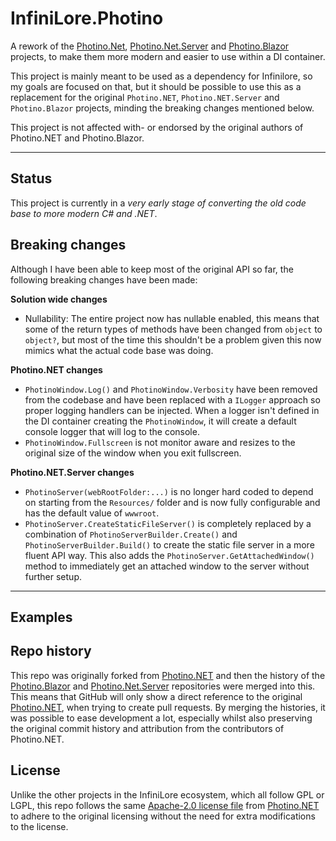 # InfiniLore.Photino

A rework of the [Photino.Net](https://github.com/tryphotino/photino.NET), [Photino.Net.Server](https://github.com/tryphotino/photino.NET.Server) and [Photino.Blazor](https://github.com/tryphotino/photino.Blazor) projects, to make them more modern and easier to use within a DI container.

This project is mainly meant to be used as a dependency for Infinilore, so my goals are focused on that, but it should be possible to use this as a replacement for the original `Photino.NET`, `Photino.NET.Server` and `Photino.Blazor` projects, minding the breaking changes mentioned below.


This project is not affected with- or endorsed by the original authors of Photino.NET and Photino.Blazor.

---

## Status

This project is currently in a *very early stage of converting the old code base to more modern C# and .NET*.

## Breaking changes

Although I have been able to keep most of the original API so far, the following breaking changes have been made:

**Solution wide changes**
- Nullability: The entire project now has nullable enabled, this means that some of the return types of methods have been changed from `object` to `object?`, but most of the time this shouldn't be a problem given this now mimics what the actual code base was doing.

**Photino.NET changes**
- `PhotinoWindow.Log()` and `PhotinoWindow.Verbosity` have been removed from the codebase and have been replaced with a `ILogger` approach so proper logging handlers can be injected.
When a logger isn't defined in the DI container creating the `PhotinoWindow`, it will create a default console logger that will log to the console.
- `PhotinoWindow.Fullscreen` is not monitor aware and resizes to the original size of the window when you exit fullscreen.

**Photino.NET.Server changes**
- `PhotinoServer(webRootFolder:...)` is no longer hard coded to depend on starting from the `Resources/` folder and is now fully configurable and has the default value of `wwwroot`. 
- `PhotinoServer.CreateStaticFileServer()` is completely replaced by a combination of `PhotinoServerBuilder.Create()` and `PhotinoServerBuilder.Build()` to create the static file server in a more fluent API way.
This also adds the `PhotinoServer.GetAttachedWindow()` method to immediately get an attached window to the server without further setup.

---

## Examples

## Repo history

This repo was originally forked from [Photino.NET](https://github.com/tryphotino/photino.NET) and then the history of
the [Photino.Blazor](https://github.com/tryphotino/photino.Blazor) and [Photino.Net.Server](https://github.com/tryphotino/photino.NET.Server) repositories were merged into this.
This means that GitHub will only show a direct reference to the original [Photino.NET](https://github.com/tryphotino/photino.NET), when trying to create pull requests.
By merging the histories, it was possible to ease development a lot, especially whilst also preserving the original commit history and attribution from the contributors of Photino.NET.

## License

Unlike the other projects in the InfiniLore ecosystem, which all follow GPL or LGPL, this repo follows the same [Apache-2.0 license file](LICENSE) from [Photino.NET](https://github.com/tryphotino/photino.NET) to adhere to the original licensing without the need for extra modifications to the license.